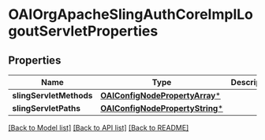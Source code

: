 # OAIOrgApacheSlingAuthCoreImplLogoutServletProperties

## Properties
Name | Type | Description | Notes
------------ | ------------- | ------------- | -------------
**slingServletMethods** | [**OAIConfigNodePropertyArray***](OAIConfigNodePropertyArray.md) |  | [optional] 
**slingServletPaths** | [**OAIConfigNodePropertyString***](OAIConfigNodePropertyString.md) |  | [optional] 

[[Back to Model list]](../README.md#documentation-for-models) [[Back to API list]](../README.md#documentation-for-api-endpoints) [[Back to README]](../README.md)


